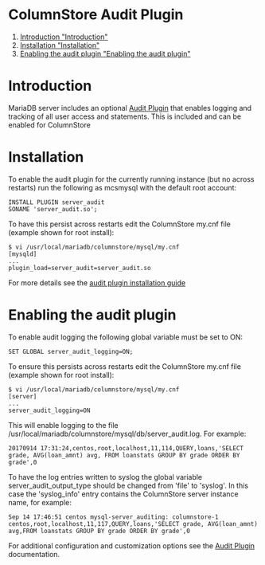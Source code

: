 
# ColumnStore Audit Plugin

 
1. [Introduction "Introduction"](#introduction)
1. [Installation "Installation"](#installation)
1. [Enabling the audit plugin "Enabling the audit plugin"](#enabling-the-audit-plugin)



# Introduction


MariaDB server includes an optional [Audit Plugin](../../../server/reference/plugins/mariadb-audit-plugin/release-notes-mariadb-audit-plugin/mariadb-audit-plugin-113-release-notes.md) that enables logging and tracking of all user access and statements. This is included and can be enabled for ColumnStore


# Installation


To enable the audit plugin for the currently running instance (but no across restarts) run the following as mcsmysql with the default root account:


```
INSTALL PLUGIN server_audit 
SONAME 'server_audit.so';
```


To have this persist across restarts edit the ColumnStore my.cnf file (example shown for root install):


```
$ vi /usr/local/mariadb/columnstore/mysql/my.cnf
[mysqld]
... 
plugin_load=server_audit=server_audit.so
```


For more details see the [audit plugin installation guide](../../../server/reference/plugins/mariadb-audit-plugin/mariadb-audit-plugin-installation.md)


# Enabling the audit plugin


To enable audit logging the following global variable must be set to ON:


```
SET GLOBAL server_audit_logging=ON;
```


To ensure this persists across restarts edit the ColumnStore my.cnf file (example shown for root install):


```
$ vi /usr/local/mariadb/columnstore/mysql/my.cnf
[server]
... 
server_audit_logging=ON
```


This will enable logging to the file /usr/local/mariadb/columnstore/mysql/db/server_audit.log. For example:


```
20170914 17:31:24,centos,root,localhost,11,114,QUERY,loans,'SELECT grade, AVG(loan_amnt) avg, FROM loanstats GROUP BY grade ORDER BY grade',0
```


To have the log entries written to syslog the global variable server_audit_output_type should be changed from 'file' to 'syslog'. In this case the 'syslog_info' entry contains the ColumnStore server instance name, for example:


```
Sep 14 17:46:51 centos mysql-server_auditing: columnstore-1 centos,root,localhost,11,117,QUERY,loans,'SELECT grade, AVG(loan_amnt) avg,FROM loanstats GROUP BY grade ORDER BY grade',0
```


For additional configuration and customization options see the [Audit Plugin](../../../server/reference/plugins/mariadb-audit-plugin/release-notes-mariadb-audit-plugin/mariadb-audit-plugin-113-release-notes.md) documentation.

